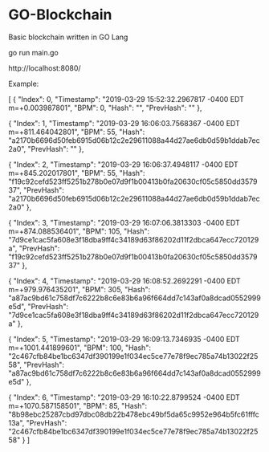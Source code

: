 # GO-Blockchain
Basic blockchain written in GO Lang

go run main.go

http://localhost:8080/

Example:

[
  {
    "Index": 0,
    "Timestamp": "2019-03-29 15:52:32.2967817 -0400 EDT m=+0.003987801",
    "BPM": 0,
    "Hash": "",
    "PrevHash": ""
  },
  
  {
    "Index": 1,
    "Timestamp": "2019-03-29 16:06:03.7568367 -0400 EDT m=+811.464042801",
    "BPM": 55,
    "Hash": "a2170b6696d50feb6915d06b12c2e29611088a44d27ae6db0d59b1ddab7ec2a0",
    "PrevHash": ""
  },
  
  {
    "Index": 2,
    "Timestamp": "2019-03-29 16:06:37.4948117 -0400 EDT m=+845.202017801",
    "BPM": 55,
    "Hash": "f19c92cefd523ff5251b278b0e07d9f1b00413b0fa20630cf05c5850dd357937",
    "PrevHash": "a2170b6696d50feb6915d06b12c2e29611088a44d27ae6db0d59b1ddab7ec2a0"
  },
  
  {
    "Index": 3,
    "Timestamp": "2019-03-29 16:07:06.3813303 -0400 EDT m=+874.088536401",
    "BPM": 105,
    "Hash": "7d9ce1cac5fa608e3f18dba9ff4c34189d63f86202d11f2dbca647ecc720129a",
    "PrevHash": "f19c92cefd523ff5251b278b0e07d9f1b00413b0fa20630cf05c5850dd357937"
  },
  
  {
    "Index": 4,
    "Timestamp": "2019-03-29 16:08:52.2692291 -0400 EDT m=+979.976435201",
    "BPM": 305,
    "Hash": "a87ac9bd61c758df7c6222b8c6e83b6a96f664dd7c143af0a8dcad0552999e5d",
    "PrevHash": "7d9ce1cac5fa608e3f18dba9ff4c34189d63f86202d11f2dbca647ecc720129a"
  },
  
  {
    "Index": 5,
    "Timestamp": "2019-03-29 16:09:13.7346935 -0400 EDT m=+1001.441899601",
    "BPM": 100,
    "Hash": "2c467cfb84be1bc6347df390199e1f034ec5ce77e78f9ec785a74b13022f2558",
    "PrevHash": "a87ac9bd61c758df7c6222b8c6e83b6a96f664dd7c143af0a8dcad0552999e5d"
  },
  
  {
    "Index": 6,
    "Timestamp": "2019-03-29 16:10:22.8799524 -0400 EDT m=+1070.587158501",
    "BPM": 85,
    "Hash": "8b98ebc25287cbd97dbc08db22b478ebc49bf5da65c9952e964b5fc61fffc13a",
    "PrevHash": "2c467cfb84be1bc6347df390199e1f034ec5ce77e78f9ec785a74b13022f2558"
  }
]
